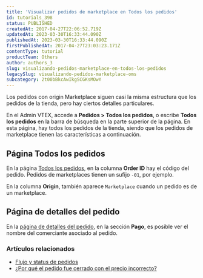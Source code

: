 ```yaml
---
title: 'Visualizar pedidos de marketplace en Todos los pedidos'
id: tutorials_398
status: PUBLISHED
createdAt: 2017-04-27T22:06:52.719Z
updatedAt: 2023-03-30T16:33:44.090Z
publishedAt: 2023-03-30T16:33:44.090Z
firstPublishedAt: 2017-04-27T23:03:23.171Z
contentType: tutorial
productTeam: Others
author: authors_3
slug: visualizando-pedidos-marketplace-en-todos-los-pedidos
legacySlug: visualizando-pedidos-marketplace-oms
subcategory: 2t00bBkcAwIkgSCGKsMOwY
---
```


Los pedidos con origin Marketplace siguen casi la misma estructura que los pedidos de la tienda, pero hay ciertos detalles particulares.

En el Admin VTEX, accede a **Pedidos > Todos los pedidos**, o escribe **Todos los pedidos** en la barra de búsqueda en la parte superior de la página. En esta página, hay todos los pedidos de la tienda, siendo que los pedidos de marketplace tienen las características a continuación.

## Página Todos los pedidos

En la página [Todos los pedidos](https://help.vtex.com/es/tutorial/todos-os-pedidos--2QTduKHAJMFIZ3BAsi6Pi), en la columna **Order ID** hay el código del pedido. Pedidos de marketplaces tienen un sufijo `-01`, por ejemplo.

En la columna **Origin**, también aparece `Marketplace` cuando un pedido es de un marketplace. 

## Página de detalles del pedido

En la [página de detalles del pedido](https://help.vtex.com/pt/tutorial/pagina-de-detalhes-do-pedido--2Y75n54Cc9VizrlG1N6ZNl), en la sección **Pago**, es posible ver el nombre del comerciante asociado al pedido.

### Artículos relacionados

- [Flujo y status de pedidos](https://help.vtex.com/es/tutorial/fluxo-e-status-de-pedidos--tutorials_196)
- [¿Por qué el pedido fue cerrado con el precio incorrecto?](https://help.vtex.com/es/faq/por-que-o-pedido-foi-fechado-com-um-preco-errado--frequentlyAskedQuestions_708)
